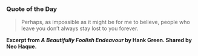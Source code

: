 ### Quote of the Day

> Perhaps, as impossible as it might be for me to believe, people who leave you don’t always stay lost to you forever.

**Excerpt from *A Beautifully Foolish Endeavour* by Hank Green. Shared by Neo Haque.**